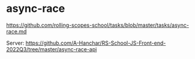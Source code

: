 # async-race
https://github.com/rolling-scopes-school/tasks/blob/master/tasks/async-race.md

Server: https://github.com/A-Hanchar/RS-School-JS-Front-end-2022Q3/tree/master/async-race-api
